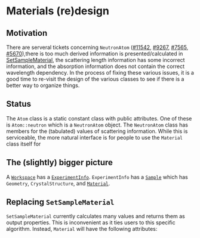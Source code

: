 Materials (re)design
====================

Motivation
----------

There are serveral tickets concerning `NeutronAtom`
([#11542](https://github.com/mantidproject/mantid/issues/11542),
[#9267](https://github.com/mantidproject/mantid/issues/9267),
[#7565](https://github.com/mantidproject/mantid/issues/7565),
[#5670](https://github.com/mantidproject/mantid/issues/5670)),there is
too much derived information is presented/calculated in
[SetSampleMaterial](http://docs.mantidproject.org/nightly/algorithms/SetSampleMaterial-v1.html),
the scattering length information has some incorrect information, and
the absorption information does not contain the correct wavelength
dependency. In the process of fixing these various issues, it is a
good time to re-visit the design of the various classes to see if
there is a better way to organize things.

Status
------

The `Atom` class is a static constant class with public
attributes. One of these is `Atom::neutron` which is a `NeutronAtom`
object. The `NeutronAtom` class has members for the (tabulated) values
of scattering information. While this is serviceable, the more natural
interface is for people to use the `Material` class itself for

The (slightly) bigger picture
-----------------------------

A [`Workspace`](http://docs.mantidproject.org/v3.7.1/api/python/mantid/api/Workspace.html) 
has a [`ExperimentInfo`](http://docs.mantidproject.org/v3.7.1/api/python/mantid/api/ExperimentInfo.html). 
`ExperimentInfo` has a [`Sample`](http://docs.mantidproject.org/v3.7.1/api/python/mantid/api/Sample.html)
which has `Geometry`, `CrystalStructure`, and 
[`Material`](http://docs.mantidproject.org/v3.7.1/api/python/mantid/kernel/Material.html).

Replacing `SetSampleMaterial`
-----------------------------

`SetSampleMaterial` currently calculates many values and returns them as output properties. This is inconvenient
as it ties users to this specific algorithm. Instead, `Material` will have the following attributes:

